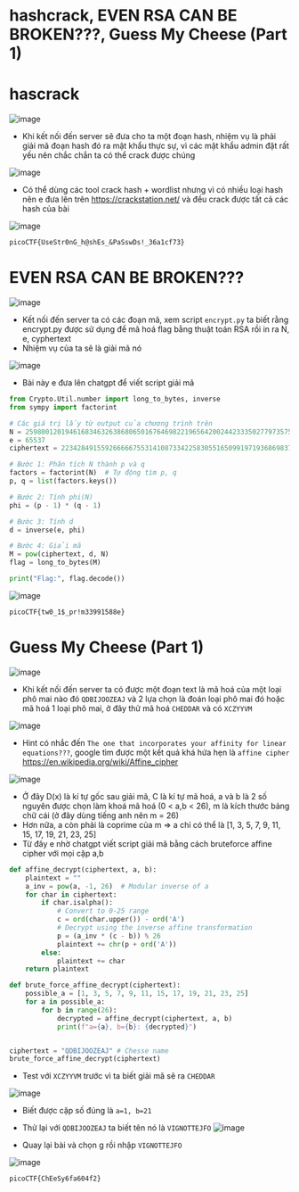 # hashcrack, EVEN RSA CAN BE BROKEN???, Guess My Cheese (Part 1)
# hascrack
![image](https://github.com/user-attachments/assets/0c341684-e7d8-41f7-b019-ecd283dd8618)

- Khi kết nối đến server sẽ đưa cho ta một đoạn hash, nhiệm vụ là phải giải mã đoạn hash đó ra mật khẩu thực sự, vì các mật khẩu admin đặt rất yếu nên chắc chắn ta có thể crack được chúng

![image](https://github.com/user-attachments/assets/361365f7-95a6-4c77-b472-a3fec4c1645d)

- Có thể dùng các tool crack hash + wordlist nhưng vì có nhiều loại hash nên e đưa lên trên https://crackstation.net/ và đều crack được tất cả các hash của bài

![image](https://github.com/user-attachments/assets/ab93cb1b-2ac3-432b-8573-1f42924fd670)

`picoCTF{UseStr0nG_h@shEs_&PaSswDs!_36a1cf73}`

# EVEN RSA CAN BE BROKEN???
![image](https://github.com/user-attachments/assets/74bab26d-1c59-4213-ba4e-22dc10881114)

- Kết nối đến server ta có các đoạn mã, xem script `encrypt.py` ta biết rằng encrypt.py được sử dụng để mã hoá flag bằng thuật toán RSA rồi in ra N, e, cyphertext
- Nhiệm vụ của ta sẽ là giải mã nó

![image](https://github.com/user-attachments/assets/cac4ee97-98ac-467e-b999-f94d1193c0d0)

- Bài này e đưa lên chatgpt để viết script giải mã
``` py
from Crypto.Util.number import long_to_bytes, inverse
from sympy import factorint

# Các giá trị lấy từ output của chương trình trên
N = 25980012019461683463263868065016764698221965642002442333502779735755085274210755702286591270267918074849033508659456067429098930383720795182937256508848866  # Thay bằng N thực tế
e = 65537
ciphertext = 22342849155926666675531410873342258305516509919719368698371713373660784375489090075882648223610593221419242936363672393045657305941180849417985395234437177  # Thay bằng cypher thực tế

# Bước 1: Phân tích N thành p và q
factors = factorint(N)  # Tự động tìm p, q
p, q = list(factors.keys())

# Bước 2: Tính phi(N)
phi = (p - 1) * (q - 1)

# Bước 3: Tính d
d = inverse(e, phi)

# Bước 4: Giải mã
M = pow(ciphertext, d, N)
flag = long_to_bytes(M)

print("Flag:", flag.decode())
```
![image](https://github.com/user-attachments/assets/3e6cbb14-906b-45f0-8d91-27908570ca98)

`picoCTF{tw0_1$_pr!m33991588e}`

# Guess My Cheese (Part 1)
![image](https://github.com/user-attachments/assets/de4d7430-3ce8-4ea5-aaff-530f86594013)

- Khi kết nối đến server ta có được một đoạn text là mã hoá của một loại phô mai nào đó `QDBIJOOZEAJ` và 2 lựa chọn là đoán loại phô mai đó hoặc mã hoá 1 loại phô mai, ở đây thử mã hoá `CHEDDAR` và có `XCZYYVM`

![image](https://github.com/user-attachments/assets/fecfa65e-635d-4c3d-b735-f30fdb267743)

- Hint có nhắc đến `The one that incorporates your affinity for linear equations???`, google tìm được một kết quả khá hứa hẹn là `affine cipher` https://en.wikipedia.org/wiki/Affine_cipher

![image](https://github.com/user-attachments/assets/970d7fe7-1d71-4823-bacd-298a25b1aa65)

- Ở đây D(x) là kí tự gốc sau giải mã, C là kí tự mã hoá, a và b là 2 số nguyên được chọn làm khoá mã hoá (0 < a,b < 26), m là kích thước bảng chữ cái (ở đây dùng tiếng anh nên m = 26)
- Hơn nữa, a còn phải là coprime của m => a chỉ có thể là [1, 3, 5, 7, 9, 11, 15, 17, 19, 21, 23, 25]
- Từ đây e nhờ chatgpt viết script giải mã bằng cách bruteforce affine cipher với mọi cặp a,b
``` py
def affine_decrypt(ciphertext, a, b):
    plaintext = ""
    a_inv = pow(a, -1, 26)  # Modular inverse of a
    for char in ciphertext:
        if char.isalpha():
            # Convert to 0-25 range
            c = ord(char.upper()) - ord('A')
            # Decrypt using the inverse affine transformation
            p = (a_inv * (c - b)) % 26
            plaintext += chr(p + ord('A'))
        else:
            plaintext += char
    return plaintext

def brute_force_affine_decrypt(ciphertext):
    possible_a = [1, 3, 5, 7, 9, 11, 15, 17, 19, 21, 23, 25]
    for a in possible_a:
        for b in range(26):
            decrypted = affine_decrypt(ciphertext, a, b)
            print(f"a={a}, b={b}: {decrypted}")


ciphertext = "QDBIJOOZEAJ" # Chesse name
brute_force_affine_decrypt(ciphertext)
```

- Test với `XCZYYVM` trước vì ta biết giải mã sẽ ra `CHEDDAR`

![image](https://github.com/user-attachments/assets/8d3df14d-1cc4-449b-b402-c4ec02da0ecb)

- Biết được cặp số đúng là `a=1, b=21`
- Thử lại với `QDBIJOOZEAJ` ta biết tên nó là `VIGNOTTEJFO`
![image](https://github.com/user-attachments/assets/99b9fb22-7e2f-4fe2-8831-8909df55589d)

- Quay lại bài và chọn g rồi nhập `VIGNOTTEJFO`

![image](https://github.com/user-attachments/assets/20c79a73-6412-4094-95e9-8ed89a812896)

`picoCTF{ChEeSy6fa604f2}`
